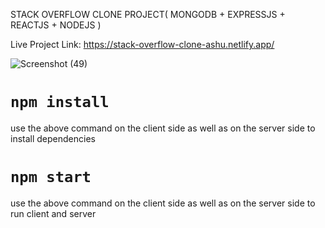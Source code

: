 STACK OVERFLOW CLONE PROJECT( MONGODB + EXPRESSJS + REACTJS + NODEJS )

Live Project Link: https://stack-overflow-clone-ashu.netlify.app/

![Screenshot (49)](https://user-images.githubusercontent.com/84927939/163110594-01372763-8b75-40a7-abe0-bcae75847384.png)

# `npm install`
use the above command on the client side as well as on the server side to install dependencies

# `npm start`
use the above command on the client side as well as on the server side to run client and server
